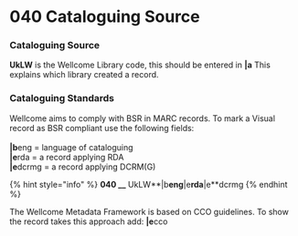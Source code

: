 # 040 Cataloguing Source

### **Cataloguing Source**

**UkLW** is the Wellcome Library code, this should be entered in **|a** This explains which library created a record.

### **Cataloguing Standards**

Wellcome aims to comply with BSR in MARC records. To mark a Visual record as BSR compliant use the following fields:\
\
**|b**eng = language of cataloguing\
**|e**rda = a record applying RDA\
**|e**dcrmg = a record applying DCRM(G)

{% hint style="info" %}
**040 \_\_** UkLW**|b**eng**|e**rda**|e**dcrmg
{% endhint %}

The Wellcome Metadata Framework is based on CCO guidelines. To show the record takes this approach add: **|e**cco

